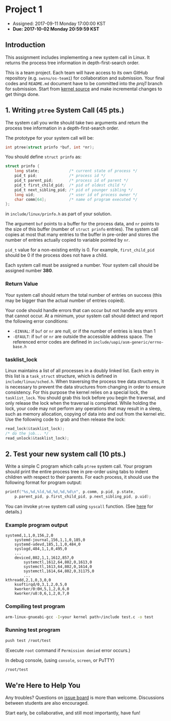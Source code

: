 # Project 1

* Assigned: 2017-09-11 Monday 17:00:00 KST
* **Due: 2017-10-02 Monday 20:59:59 KST**

## Introduction

This assignment includes implementing a new system call in Linux. It returns the process tree information in depth-first-search order.

This is a team project. Each team will have access to its own GitHub repository (e.g. `swsnu/os-team1`) for collaboration and submission. Your final codes and `README.md` document have to be committed into the _proj1_ branch for submission. Start from [kernel source](https://github.com/pjbear1215/linux-3.10-artik) and make incremental changes to get things done.

## 1. Writing `ptree` System Call (45 pts.)

The system call you write should take two arguments and return the process tree information in a depth-first-search order.

The prototype for your system call will be:
```c
int ptree(struct prinfo *buf, int *nr);
```

You should define `struct prinfo` as:
```c
struct prinfo {
	long state;             /* current state of process */
	pid_t pid;              /* process id */
	pid_t parent_pid;       /* process id of parent */
	pid_t first_child_pid;  /* pid of oldest child */
	pid_t next_sibling_pid; /* pid of younger sibling */
	long uid;               /* user id of process owner */
	char comm[64];          /* name of program executed */
};
```
in `include/linux/prinfo.h` as part of your solution.

The argument `buf` points to a buffer for the process data, and `nr` points to the size of this buffer (number of `struct prinfo` entries). The system call copies at most that many entries to the buffer in pre-order and stores the number of entries actually copied to variable pointed by `nr`.

`pid_t` value for a non-existing entity is 0. For example, `first_child_pid` should be 0 if the process does not have a child.

Each system call must be assigned a number. Your system call should be assigned number **380**.

### Return Value

Your system call should return the total number of entries on success (this may be bigger than the actual number of entries copied).

Your code should handle errors that can occur but not handle any errors that cannot occur. At a minimum, your system call should detect and report the following error conditions:
* `-EINVAL`: if `buf` or `nr` are null, or if the number of entries is less than 1
* `-EFAULT`: if `buf` or `nr` are outside the accessible address space.
The referenced error codes are defined in `include/uapi/asm-generic/errno-base.h`

### tasklist_lock

Linux maintains a list of all processes in a doubly linked list. Each entry in this list is a `task_struct` structure, which is defined in `include/linux/sched.h`. When traversing the process tree data structures, it is necessary to prevent the data structures from changing in order to ensure consistency. For this purpose the kernel relies on a special lock, the `tasklist_lock`. You should grab this lock before you begin the traversal, and only release the lock when the traversal is completed. While holding the lock, your code may not perform any operations that may result in a sleep, such as memory allocation, copying of data into and out from the kernel etc. Use the following code to grab and then release the lock:

```c
read_lock(&tasklist_lock);
/* do the job... */
read_unlock(&tasklist_lock);
```
## 2. Test your new system call (10 pts.)

Write a simple C program which calls `ptree` system call. Your program should print the entire process tree in pre-order using tabs to indent children with respect to their parents. For each process, it should use the following format for program output:
```c
printf("%s,%d,%ld,%d,%d,%d,%d\n", p.comm, p.pid, p.state,
	p.parent_pid, p.first_child_pid, p.next_sibling_pid, p.uid);
```

You can invoke `ptree` system call using `syscall` function. (See [here](https://linux.die.net/man/2/syscall) for details.)

### Example program output

```
systemd,1,1,0,156,2,0
	systemd-journal,156,1,1,0,185,0
	systemd-udevd,185,1,1,0,484,0
	syslogd,484,1,1,0,495,0
   	...
   	deviced,802,1,1,1612,857,0
		systemctl,1612,64,802,0,1613,0
		systemctl,1613,64,802,0,1614,0
		systemctl,1614,64,802,0,31175,0
 		...
kthreadd,2,1,0,3,0,0
	ksoftirqd/0,3,1,2,0,5,0
	kworker/0:0H,5,1,2,0,6,0
	kworker/u8:0,6,1,2,0,7,0
```

### Compiling test program


```bash
arm-linux-gnueabi-gcc -I<your kernel path>/include test.c -o test
```

### Running test program

```bash
push test /root/test
```

(Execute `root` command if `Permission denied` error occurs.)

In debug console, (using `console`, `screen`, or PuTTY)

```bash
/root/test
```

## We're Here to Help You

Any troubles? Questions on [issue board](https://github.com/ossnu/osfall2017/issues) is more than welcome. Discussions between students are also encouraged.

Start early, be collaborative, and still most importantly, have fun!
